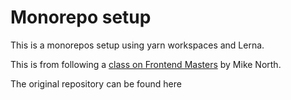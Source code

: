 # Monorepo setup

This is a monorepos setup using yarn workspaces and Lerna.

This is from following a [class on Frontend Masters](https://frontendmasters.com/courses/monorepos/) by Mike North.

The original repository can be found here
